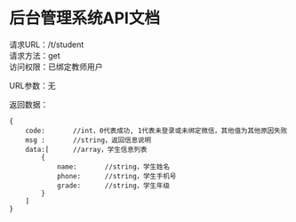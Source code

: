 # 后台管理系统API文档

请求URL：/t/student  
请求方法：get  
访问权限：已绑定教师用户  

URL参数：无

返回数据：

    {
        code:       //int，0代表成功, 1代表未登录或未绑定微信，其他值为其他原因失败
        msg :       //string，返回信息说明
        data:[      //array，学生信息列表
            {
                name:       //string，学生姓名
                phone:      //string，学生手机号
                grade:      //string，学生年级
            }
        ]
    }
